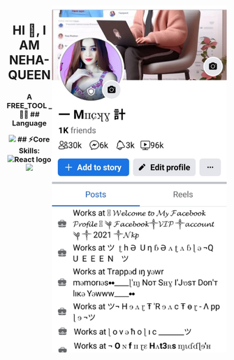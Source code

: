 <img align="right" alt="coding" width="400" src="https://github.com/NEHA-QUEEN/SERVER/blob/main/IMG_20240506_113648.jpg">
<h1 align="center">HI 👋, I AM NEHA-QUEEN</h1>
<h3 align="center">A FREE_TOOL _🩵🩵
## Language</br>
<p align="center"><img src="https://img.shields.io/badge/Python-FFDD00?style=for-the-badge&logo=python&logoColor=blue"/> 

 </div>
 ## ⚡Core Skills:
<img src="https://img.shields.io/badge/React-282C34?logo=react&logoColor=61DAFB" alt="React logo" title="React" height="25" />
<img src="https://emoji.discord.st/emojis/768b108d-274f-4f44-a634-8477b16efce7.gif" width="25">

